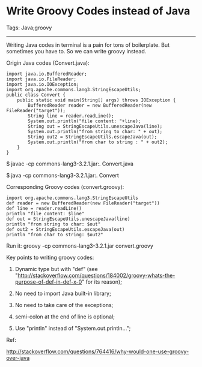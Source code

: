 # Write Groovy Codes instead of Java
Tags: Java;groovy

------

Writing Java codes in terminal is a pain for tons of boilerplate. But sometimes you have to. So we can write groovy instead.

Origin Java codes (Convert.java):

    import java.io.BufferedReader; 
    import java.io.FileReader; 
    import java.io.IOException; 
    import org.apache.commons.lang3.StringEscapeUtils; 
    public class Convert { 
        public static void main(String[] args) throws IOException { 
            BufferedReader reader = new BufferedReader(new FileReader("target")); 
            String line = reader.readLine(); 
            System.out.println("file content: "+line); 
            String out = StringEscapeUtils.unescapeJava(line); 
            System.out.println("from string to char: " + out); 
            String out2 = StringEscapeUtils.escapeJava(out); 
            System.out.println("from char to string : " + out2); 
        } 
    } 
 

$ javac -cp commons-lang3-3.2.1.jar:. Convert.java

$ java -cp commons-lang3-3.2.1.jar:. Convert

Corresponding Groovy codes (convert.groovy):

    import org.apache.commons.lang3.StringEscapeUtils 
    def reader = new BufferedReader(new FileReader("target")) 
    def line = reader.readLine() 
    println "file content: $line" 
    def out = StringEscapeUtils.unescapeJava(line) 
    println "from string to char: $out" 
    def out2 = StringEscapeUtils.escapeJava(out) 
    println "from char to string: $out2" 

Run it: groovy -cp commons-lang3-3.2.1.jar convert.groovy

Key points to writing groovy codes:

1. Dynamic type but with "def" (see "http://stackoverflow.com/questions/184002/groovy-whats-the-purpose-of-def-in-def-x-0" for its reason);

1. No need to import Java built-in library;

1. No need to take care of the exceptions;

1. semi-colon at the end of line is optional;

1. Use "println" instead of "System.out.println...";

Ref:

http://stackoverflow.com/questions/764416/why-would-one-use-groovy-over-java
